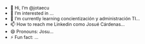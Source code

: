 - 👋 Hi, I’m @jotaecu
- 👀 I’m interested in ...
- 🌱 I’m currently learning concientización y administración TI...
- 📫 How to reach me Linkedin como Josué Cárdenas...
- 😄 Pronouns: Josu...
- ⚡ Fun fact: ...

<!---
jotaecu/jotaecu is a ✨ special ✨ repository because its `README.md` (this file) appears on your GitHub profile.
You can click the Preview link to take a look at your changes.
--->
